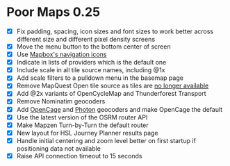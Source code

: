 Poor Maps 0.25
==============

* [x] Fix padding, spacing, icon sizes and font sizes to work better
      across different size and different pixel density screens
* [x] Move the menu button to the bottom center of screen
* [x] Use [Mapbox's navigation icons][0.25b]
* [x] Indicate in lists of providers which is the default one
* [x] Include scale in all tile source names, including @1x
* [x] Add scale filters to a pulldown menu in the basemap page
* [x] Remove MapQuest Open tile source as tiles are [no longer available][0.25a]
* [x] Add @2x variants of OpenCycleMap and Thunderforest Transport
* [x] Remove Nominatim geocoders
* [x] Add [OpenCage](https://geocoder.opencagedata.com/) and
      [Photon](http://photon.komoot.de/) geocoders and make OpenCage the default
* [x] Use the latest version of the OSRM router API
* [x] Make Mapzen Turn-by-Turn the default router
* [x] New layout for HSL Journey Planner results page
* [x] Handle initial centering and zoom level better on first startup
      if positioning data not available
* [x] Raise API connection timeout to 15 seconds

[0.25a]: http://devblog.mapquest.com/2016/06/15/modernization-of-mapquest-results-in-changes-to-open-tile-access/
[0.25b]: https://www.mapbox.com/blog/directions-icons/
